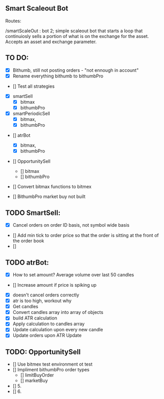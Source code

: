 ## Smart Scaleout Bot

Routes:

/smartScaleOut : bot 2; simple scaleout bot that starts a loop that continuiosly sells a portion of what is on the exchange for the asset. Accepts an asset and exchange parameter.


## TO DO:

 - [x] Bithumb, still not posting orders - "not ennough in account"
 - [x] Rename everything bithumb to bithumbPro
 - [] Test all strategies
  - [x] smartSell
    - [x] bitmax
    - [x] bithumbPro
  - [x] smartPeriodicSell
    - [x] bitmax,
    - [x] bithumbPro
  - [] atrBot
    - [x] bitmax,
    - [x] bithumbPro
  - [] OpportunitySell
    - [] bitmax
    - [] bithumbPro

  - [] Convert bitmax functions to bitmex
  - [] BithumbPro market buy not built

## TODO SmartSell:

- [x] Cancel orders on order ID basis, not symbol wide basis
- [] Add min tick to order price so that the order is sitting at the front of the order book
- [] 

## TODO atrBot:

- [x] How to set amount? Average volume over last 50 candles
- [] Increase amount if price is spiking up
- [x] doesn't cancel orders correctly
- [x] atr is too high, workout why
- [x] Get candles
- [x] Convert candles array into array of objects
- [x] build ATR calculation
- [x] Apply calculation to candles array
- [x] Update calculation upon every new candle
- [x] Update orders upon ATR Update

## TODO: OpportunitySell

- [] Use bitmex test environment ot test
- [] Impliment bithumbPro order types
  - [] limitBuyOrder
  - [] marketBuy
- [] 5.
- [] 6.